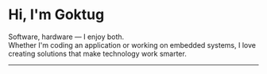 # Hi, I'm Goktug

Software, hardware — I enjoy both.  
Whether I'm coding an application or working on embedded systems, I love creating solutions that make technology work smarter.

---
